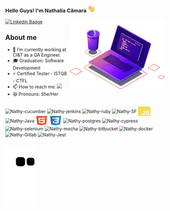### Hello Guys! I'm Nathalia Câmara <img src="https://github.com/nathaliacamara/nathaliacamara/blob/main/workflows/wave.gif" width="25px">
[![Linkedin Badge](https://img.shields.io/badge/-Nathalia%20Câmara-038bc1?style=flat-square&logo=Linkedin&logoColor=white)](https://www.linkedin.com/in/nathaliacâmara)<img src="https://raw.githubusercontent.com/nathaliacamara/nathaliacamara/main/workflows/computer-illustration.png" min-width="300px" max-width="300px" width="300px" align="right" alt="Computador iuriCode">

## About me

- 🔭 I’m currently working at CI&T as a QA Engineer.
- 🎓 Graduation: Software Development
- ⚡ Certified Tester - ISTQB - CTFL
- 📫 How to reach me: <a href = "nathalia.camara@hotmail.com"><img src="https://img.shields.io/badge/Outlook-0078D4?style=for-the-badge&logo=microsoft-outlook&logoColor=white" min-width="300px" max-width="300px" width="300px"></a>     
- 😄 Pronouns: She/Her

  
<div style="display: inline_block"><br>
  <img align="center" alt="Nathy-cucumber" height="30" width="40" src="https://cdn.jsdelivr.net/gh/devicons/devicon/icons/cucumber/cucumber-plain.svg">
  <img align="center" alt="Nathy-jenkins" height="30" width="40" src="https://cdn.jsdelivr.net/gh/devicons/devicon/icons/jenkins/jenkins-original.svg">
  <img align="center" alt="Nathy-ruby" height="30" width="40" src="https://cdn.jsdelivr.net/gh/devicons/devicon/icons/ruby/ruby-plain-wordmark.svg">
  <img align="center" alt="Nathy-SF" height="30" width="40" src="https://cdn.jsdelivr.net/gh/devicons/devicon/icons/salesforce/salesforce-original.svg">
  <img align="center" alt="Nathy-Js" height="30" width="40" src="https://raw.githubusercontent.com/devicons/devicon/master/icons/javascript/javascript-plain.svg">
  <img align="center" alt="Nathy-Java" height="30" width="40" src="https://cdn.jsdelivr.net/gh/devicons/devicon/icons/java/java-original-wordmark.svg">  
  <img align="center" alt="Nathy-HTML" height="30" width="40" src="https://raw.githubusercontent.com/devicons/devicon/master/icons/html5/html5-original.svg">
  <img align="center" alt="Nathy-CSS" height="30" width="40" src="https://raw.githubusercontent.com/devicons/devicon/master/icons/css3/css3-original.svg">
  <img align="center" alt="Nathy-postgres" height="30" width="40" src="https://cdn.jsdelivr.net/gh/devicons/devicon/icons/postgresql/postgresql-original-wordmark.svg">
  <img align="center" alt="Nathy-cypress" height="30" width="40" src="https://asset.brandfetch.io/idIq_kF0rb/idv3zwmSiY.jpeg">
  <img align="center" alt="Nathy-selenium" height="30" width="40"src="https://raw.githubusercontent.com/detain/svg-logos/780f25886640cef088af994181646db2f6b1a3f8/svg/selenium-logo.svg">
  <img align="center" alt="Nathy-mocha" height="30" width="40" src="https://www.vectorlogo.zone/logos/mochajs/mochajs-icon.svg">
  <img align="center" alt="Nathy-bitbucket" height="30" width="40" src="https://icongr.am/devicon/bitbucket-original.svg?size=128&color=currentColor">
  <img align="center" alt="Nathy-docker" height="30" width="40" src="https://icongr.am/devicon/docker-original.svg?size=128&color=currentColor">
  <img align="center" alt="Nathy-Gitlab" height="30" width="40" src="https://icongr.am/devicon/gitlab-original-wordmark.svg?size=128&color=currentColor">
   <img align="center" alt="Nathy-Jest" height="30" width="40" src="https://iconape.com/wp-content/png_logo_vector/jest-logo.png">
  
    
  ##
  
  
![Snake animation](https://github.com/rafaballerini/rafaballerini/blob/output/github-contribution-grid-snake.svg)
